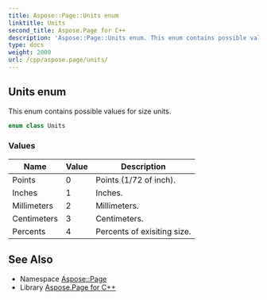 ```yaml
---
title: Aspose::Page::Units enum
linktitle: Units
second_title: Aspose.Page for C++
description: 'Aspose::Page::Units enum. This enum contains possible values for size units in C++.'
type: docs
weight: 2000
url: /cpp/aspose.page/units/
---
```

## Units enum


This enum contains possible values for size units.

```cpp
enum class Units
```

### Values

| Name | Value | Description |
| --- | --- | --- |
| Points | 0 | Points (1/72 of inch). |
| Inches | 1 | Inches. |
| Millimeters | 2 | Millimeters. |
| Centimeters | 3 | Centimeters. |
| Percents | 4 | Percents of exisiting size. |

## See Also

* Namespace [Aspose::Page](../)
* Library [Aspose.Page for C++](../../)
